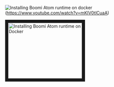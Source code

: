 ![Installing Boomi Atom runtime on docker](https://user-images.githubusercontent.com/39495790/121999543-10de6e80-cdcb-11eb-89c4-8eb0483f9173.png)(https://www.youtube.com/watch?v=mKIV0tlCuaA)


<a href="http://www.youtube.com/watch?feature=player_embedded&v=mKIV0tlCuaA " target="_blank"><img src="https://user-images.githubusercontent.com/39495790/121999543-10de6e80-cdcb-11eb-89c4-8eb0483f9173.png" alt="Installing Boomi Atom runtime on Docker" width="240" height="180" border="10" /></a>

